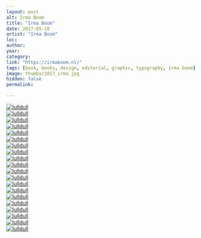 ```yaml
---
layout: post
alt: Irma Boom
title: "Irma Boom"
date: 2017-05-10
artist: "Irma Boom"
loc: 
author: 
year: 
category: 
link: "https://irmaboom.nl/"
tags: [book, books, design, editorial, graphic, typography, irma boom]
image: thumbs/2017_irma.jpg
hidden: false
permalink:

---
```




<div class="post_image">
	<a href="{{ site.baseurl }}/images/posts/2017_irma/001.jpg" target="_blank">
	<img src="{{ site.baseurl }}/images/posts/2017_irma/001.jpg" alt="lulldull"></a>
</div>

<div class="post_image">
	<a href="{{ site.baseurl }}/images/posts/2017_irma/002.jpg" target="_blank">
	<img src="{{ site.baseurl }}/images/posts/2017_irma/002.jpg" alt="lulldull"></a>
</div>

<div class="post_image">
	<a href="{{ site.baseurl }}/images/posts/2017_irma/003.jpg" target="_blank">
	<img src="{{ site.baseurl }}/images/posts/2017_irma/003.jpg" alt="lulldull"></a>
</div>

<div class="post_image">
	<a href="{{ site.baseurl }}/images/posts/2017_irma/004.jpg" target="_blank">
	<img src="{{ site.baseurl }}/images/posts/2017_irma/004.jpg" alt="lulldull"></a>
</div>

<div class="post_image">
	<a href="{{ site.baseurl }}/images/posts/2017_irma/005.jpg" target="_blank">
	<img src="{{ site.baseurl }}/images/posts/2017_irma/005.jpg" alt="lulldull"></a>
</div>

<div class="post_image">
	<a href="{{ site.baseurl }}/images/posts/2017_irma/006.jpg" target="_blank">
	<img src="{{ site.baseurl }}/images/posts/2017_irma/006.jpg" alt="lulldull"></a>
</div>

<div class="post_image">
	<a href="{{ site.baseurl }}/images/posts/2017_irma/007.jpg" target="_blank">
	<img src="{{ site.baseurl }}/images/posts/2017_irma/007.jpg" alt="lulldull"></a>
</div>

<div class="post_image">
	<a href="{{ site.baseurl }}/images/posts/2017_irma/008.jpg" target="_blank">
	<img src="{{ site.baseurl }}/images/posts/2017_irma/008.jpg" alt="lulldull"></a>
</div>

<div class="post_image">
	<a href="{{ site.baseurl }}/images/posts/2017_irma/009.jpg" target="_blank">
	<img src="{{ site.baseurl }}/images/posts/2017_irma/009.jpg" alt="lulldull"></a>
</div>

<div class="post_image">
	<a href="{{ site.baseurl }}/images/posts/2017_irma/010.jpg" target="_blank">
	<img src="{{ site.baseurl }}/images/posts/2017_irma/010.jpg" alt="lulldull"></a>
</div>

<div class="post_image">
	<a href="{{ site.baseurl }}/images/posts/2017_irma/011.jpg" target="_blank">
	<img src="{{ site.baseurl }}/images/posts/2017_irma/011.jpg" alt="lulldull"></a>
</div>

<div class="post_image">
	<a href="{{ site.baseurl }}/images/posts/2017_irma/012.jpg" target="_blank">
	<img src="{{ site.baseurl }}/images/posts/2017_irma/012.jpg" alt="lulldull"></a>
</div>

<div class="post_image">
	<a href="{{ site.baseurl }}/images/posts/2017_irma/013.jpg" target="_blank">
	<img src="{{ site.baseurl }}/images/posts/2017_irma/013.jpg" alt="lulldull"></a>
</div>

<div class="post_image">
	<a href="{{ site.baseurl }}/images/posts/2017_irma/014.jpg" target="_blank">
	<img src="{{ site.baseurl }}/images/posts/2017_irma/014.jpg" alt="lulldull"></a>
</div>

<div class="post_image">
	<a href="{{ site.baseurl }}/images/posts/2017_irma/015.jpg" target="_blank">
	<img src="{{ site.baseurl }}/images/posts/2017_irma/015.jpg" alt="lulldull"></a>
</div>

<div class="post_image">
	<a href="{{ site.baseurl }}/images/posts/2017_irma/016.jpg" target="_blank">
	<img src="{{ site.baseurl }}/images/posts/2017_irma/016.jpg" alt="lulldull"></a>
</div>

<div class="post_image">
	<a href="{{ site.baseurl }}/images/posts/2017_irma/017.jpg" target="_blank">
	<img src="{{ site.baseurl }}/images/posts/2017_irma/017.jpg" alt="lulldull"></a>
</div>

<div class="post_image">
	<a href="{{ site.baseurl }}/images/posts/2017_irma/018.jpg" target="_blank">
	<img src="{{ site.baseurl }}/images/posts/2017_irma/018.jpg" alt="lulldull"></a>
</div>

<div class="post_image">
	<a href="{{ site.baseurl }}/images/posts/2017_irma/019.jpg" target="_blank">
	<img src="{{ site.baseurl }}/images/posts/2017_irma/019.jpg" alt="lulldull"></a>
</div>

<div class="post_image">
	<a href="{{ site.baseurl }}/images/posts/2017_irma/020.jpg" target="_blank">
	<img src="{{ site.baseurl }}/images/posts/2017_irma/020.jpg" alt="lulldull"></a>
</div>
